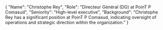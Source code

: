 {
  "Name": "Christophe Rey",
  "Role": "Directeur Général (DG) at PoinT P Comasud",
  "Seniority": "High-level executive",
  "Background": "Christophe Rey has a significant position at PoinT P Comasud, indicating oversight of operations and strategic direction within the organization."
}
```